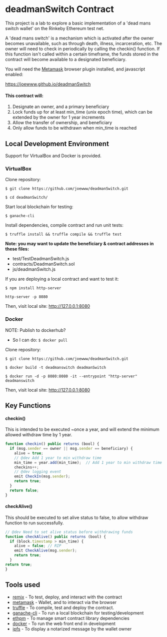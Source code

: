 # deadmanSwitch Contract

This project is a lab to explore a basic implementation of a 'dead mans switch wallet' on the Rinkeby Ethereum test net.

A 'dead mans switch' is a mechanism which is activated after the owner becomes unavailable, such as through death, illness, incarceration, etc. The owner will need to check in periodically by calling the checkin() function. If this function isn't called within a certain timeframe, the funds stored in the contract will become available to a designated beneficiary.

You will need the [Metamask](https://metamask.io/) browser plugin installed, and javascript enabled:

https://joewww.github.io/deadmanSwitch


#### This contract will:

1. Designate an owner, and a primary beneficiary
2. Lock funds up for at least min_time (unix epoch time), which can be extended by the owner for 1 year increments
3. Allow the transfer of ownership, and beneficiary
4. Only allow funds to be withdrawn when min_time is reached


## Local Development Environment

Support for VirtualBox and Docker is provided.

### VirtualBox

Clone repository:

`$ git clone https://github.com/joewww/deadmanSwitch.git`

`$ cd deadmanSwitch/`

Start local blockchain for testing:

`$ ganache-cli`

Install dependencies, compile contract and run unit tests:

`$ truffle install && truffle compile && truffle test`

**Note: you may want to update the beneficiary & contract addresses in these files:**

 - test/TestDeadmanSwitch.js
 - contracts/DeadmanSwitch.sol
 - js/deadmanSwitch.js

If you are deploying a local contract and want to test it:

`$ npm install http-server`

`http-server -p 8080`

Then, visit local site: http://127.0.0.1:8080


### Docker

NOTE: Publish to dockerhub?
 - So I can do: `$ docker pull`

Clone repository:

`$ git clone https://github.com/joewww/deadmanSwitch.git`

`$ docker build -t deadmanswitch deadmanSwitch`

`$ docker run -d -p 8080:8080 -it --entrypoint "http-server" deadmanswitch`

Then, visit local site: http://127.0.0.1:8080


## Key Functions

#### checkin()

This is intended to be executed ~once a year, and will extend the minimum allowed withdraw time by 1 year.

```javascript
function checkin() public returns (bool) {
  if (msg.sender == owner || msg.sender == beneficiary) {
    alive = true;
    // @dev Add 1 year to min withdraw time
    min_time = year.add(min_time);  // Add 1 year to min withdraw time
    checkins++;
    // @dev logging event
    emit CheckIn(msg.sender);
    return true;
  }
  return false;
}
```

#### checkAlive()

This should be executed to set alive status to false, to allow withdraw function to run successfully.

```javascript
// @dev Need to set alive status before withdrawing funds
function checkAlive() public returns (bool) {
  if (block.timestamp > min_time) {
    alive = false; // RIP
    emit CheckAlive(msg.sender);
    return true;
  }
return true;
}
```

## Tools used

* [remix](https://remix.ethereum.org/) - To test, deploy, and interact with the contract
* [metamask](https://metamask.io/) - Wallet, and to interact via the browser
* [truffle](https://truffleframework.com/) - To compile, test and deploy the contract.
* [ganache-cli](https://github.com/trufflesuite/ganache-cli) - To run a local blockchain for testing/development
* [ethpm](https://www.ethpm.com/) - To manage smart contract library dependencies
* [docker](https://www.docker.com) - To run the web front end in development
* [ipfs](https://ipfs.io) - To display a notarized message by the wallet owner
